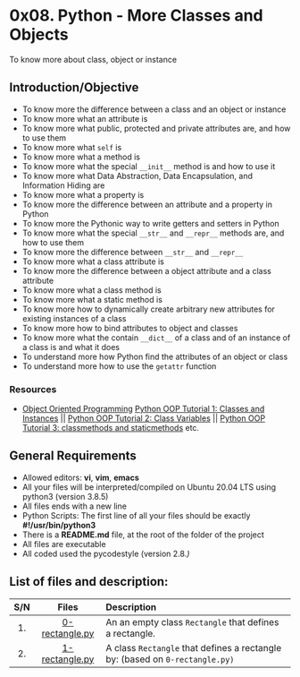 # 0x08. Python - More Classes and Objects
To know more about class, object or instance
## Introduction/Objective
* To know more the difference between a class and an object or instance
* To know more what an attribute is
* To know more what public, protected and private attributes are, and how to use them
* To know more what ``self`` is
* To know more what a method is
* To know more what the special ``__init__`` method is and how to use it
* To know more what Data Abstraction, Data Encapsulation, and Information Hiding are
* To know more what a property is
* To know more the difference between an attribute and a property in Python
* To know more the Pythonic way to write getters and setters in Python
* To know more what the special ``__str__`` and ``__repr__`` methods are, and how to use them
* To know more the difference between ``__str__`` and ``__repr__``
* To know more what a class attribute is
* To know more the difference between a object attribute and a class attribute
* To know more what a class method is
* To know more what a static method is
* To know more how to dynamically create arbitrary new attributes for existing instances of a class
* To know more how to bind attributes to object and classes
* To know more what the contain ``__dict__`` of a class and of an instance of a class is and what it does
* To understand more how Python find the attributes of an object or class
* To understand more how to use the ``getattr`` function

### Resources
* [Object Oriented Programming](https://python-course.eu/oop/object-oriented-programming.php) [Python OOP Tutorial 1: Classes and Instances](https://www.youtube.com/watch?v=ZDa-Z5JzLYM) || [Python OOP Tutorial 2: Class Variables](https://www.youtube.com/watch?v=BJ-VvGyQxho) || [Python OOP Tutorial 3: classmethods and staticmethods](https://www.youtube.com/watch?v=rq8cL2XMM5M) etc.

## General Requirements
* Allowed editors: **vi**, **vim**, **emacs**
* All your files will be interpreted/compiled on Ubuntu 20.04 LTS using python3 (version 3.8.5)
* All files ends with a new line
* Python Scripts: The first line of all your files should be exactly **#!/usr/bin/python3**
* There is a **README.md** file, at the root of the folder of the project
* All files are executable
* All coded used the pycodestyle (version 2.8.*)*

## List of files and description:
| S/N   |       Files          |        Description  |
|:-----:|:--------------------:|:-------------------|
|1. | [0-rectangle.py](https://github.com/Dikachis/alx-higher_level_programming/blob/master/0x08-python-more_classes/0-rectangle.py) | An an empty class ``Rectangle`` that defines a rectangle. |
|2. | [1-rectangle.py](https://github.com/Dikachis/alx-higher_level_programming/blob/master/0x08-python-more_classes/1-rectangle.py) | A class ``Rectangle`` that defines a rectangle by: (based on ``0-rectangle.py)`` |
